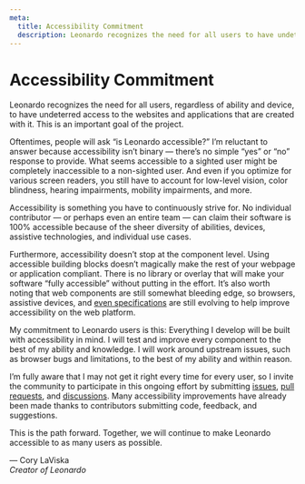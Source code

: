 ```yaml
---
meta:
  title: Accessibility Commitment
  description: Leonardo recognizes the need for all users to have undeterred access to the websites and applications that are created with it.
---
```


# Accessibility Commitment

Leonardo recognizes the need for all users, regardless of ability and device, to have undeterred access to the websites and applications that are created with it. This is an important goal of the project.

Oftentimes, people will ask “is Leonardo accessible?” I’m reluctant to answer because accessibility isn’t binary — there’s no simple “yes” or “no” response to provide. What seems accessible to a sighted user might be completely inaccessible to a non-sighted user. And even if you optimize for various screen readers, you still have to account for low-level vision, color blindness, hearing impairments, mobility impairments, and more.

Accessibility is something you have to continuously strive for. No individual contributor — or perhaps even an entire team — can claim their software is 100% accessible because of the sheer diversity of abilities, devices, assistive technologies, and individual use cases.

Furthermore, accessibility doesn’t stop at the component level. Using accessible building blocks doesn’t magically make the rest of your webpage or application compliant. There is no library or overlay that will make your software “fully accessible” without putting in the effort. It’s also worth noting that web components are still somewhat bleeding edge, so browsers, assistive devices, and [even specifications](https://wicg.github.io/aom/spec/) are still evolving to help improve accessibility on the web platform.

My commitment to Leonardo users is this: Everything I develop will be built with accessibility in mind. I will test and improve every component to the best of my ability and knowledge. I will work around upstream issues, such as browser bugs and limitations, to the best of my ability and within reason.

I’m fully aware that I may not get it right every time for every user, so I invite the community to participate in this ongoing effort by submitting [issues](https://github.com/leonardo-design-system/leonardo/issues?q=is%3Aissue+is%3Aopen+label%3Aa11y), [pull requests](https://github.com/leonardo-design-system/leonardo/pulls?q=is%3Aopen+is%3Apr+label%3Aa11y), and [discussions](https://github.com/leonardo-design-system/leonardo/discussions). Many accessibility improvements have already been made thanks to contributors submitting code, feedback, and suggestions.

This is the path forward. Together, we will continue to make Leonardo accessible to as many users as possible.

— Cory LaViska<br>
_Creator of Leonardo_
